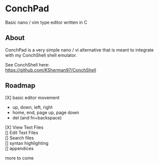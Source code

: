 # ConchPad
Basic nano / vim type editor written in C


## About
ConchPad is a very simple nano / vi alternative that is meant to integrate with my ConchShell shell emulator.

See ConchShell here:  
https://github.com/KSherman97/ConchShell

## Roadmap
[X] basic editor movement
+ up, down, left, right
+ home, end, page up, page down
+ del (and fn+backspace)    
  
[X] View Text Files  
[] Edit Text Files  
[] Search files  
[] syntax highlighting  
[] appendices  

more to come